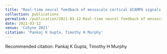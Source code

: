 ```yaml
---
title: "Real-time neural feedback of mesoscale cortical GCAMP6 signals for training mice"
collection: publications
permalink: /publication/2021-03-12-Real-time neural feedback of mesoscale cortical GCAMP6 signals for training mice
date: 2021-03-12
venue: 'CoSyne 2021'
citation: 'Pankaj K Gupta, Timothy H Murphy'
---
```

Recommended citation: Pankaj K Gupta, Timothy H Murphy